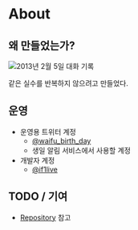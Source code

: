 # About
## 왜 만들었는가?

![2013년 2월 5일 대화 기록](/static/kasugano-sora-birthday-log.png)

같은 실수를 반복하지 않으려고 만들었다.

## 운영

* 운영용 트위터 계정
  * [@waifu\_birth\_day](https://twitter.com/waifu_birth_bot)
  * 생일 알림 서비스에서 사용할 계정
* 개발자 계정
  * [@if1live](https://twitter.com/if1live)


## TODO / 기여
* [Repository](https://github.com/if1live/happy-birthday-waifu) 참고





